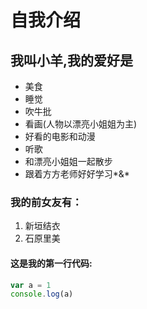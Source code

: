 # 自我介绍
## 我叫小羊,我的爱好是
* 美食
* 睡觉
* 吹牛批
* 看画(人物以漂亮小姐姐为主)
* 好看的电影和动漫
* 听歌
* 和漂亮小姐姐一起散步
* 跟着方方老师好好学习*&*



### 我的前女友有：
1. 新垣结衣
2. 石原里美



#### 这是我的第一行代码:

```javascript
var a = 1
console.log(a)
```
